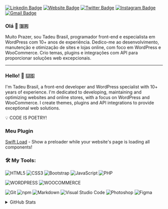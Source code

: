 [![Linkedin Badge](https://img.shields.io/badge/-tadeubrasil-blue?style=flat&logo=Linkedin&logoColor=white&link=https://www.linkedin.com/in/tadeubrasil/)](https://www.linkedin.com/in/tadeubrasil/)
[![Website Badge](https://img.shields.io/badge/-tadeubrasil.com.nr-47CCCC?style=flat&logo=Google-Chrome&logoColor=white&link=https://tadeubrasil.com.br)](https://tadeubrasil.com.br)
[![Twitter Badge](https://img.shields.io/badge/-@tadeubrasil-1ca0f1?style=flat&labelColor=1ca0f1&logo=twitter&logoColor=white&link=https://twitter.com/tadeubrasil)](https://twitter.com/tadeubrasil)
[![Instagram Badge](https://img.shields.io/badge/-@tadeubrasil-purple?style=flat&logo=instagram&logoColor=white&link=https://instagram.com/tadeubrasil/)](https://instagram.com/tadeubrasil)
[![Gmail Badge](https://img.shields.io/badge/-tadeubrasil-c14438?style=flat&logo=Gmail&logoColor=white&link=mailto:tadeubrasill@gmail.com)](mailto:tadeubrasill@gmail.com)

### Olá 👋 🇧🇷


Muito Prazer, sou Tadeu Brasil, programador front-end e especialista em WordPress com 10+ anos de experiência. Dedico-me ao desenvolvimento, manutenção e otimização de sites e lojas online, com foco em WordPress e WooCommerce. Crio temas, plugins e integrações com API para proporcionar soluções web excepcionais.


---

### Hello! 👋 🇺🇸

I'm Tadeu Brasil, a front-end developer and WordPress specialist with 10+ years of experience. I'm dedicated to developing, maintaining and optimizing websites and online stores, with a focus on WordPress and WooCommerce. I create themes, plugins and API integrations to provide exceptional web solutions.


💡 CODE IS POETRY!

### Meu Plugin 
[Swift Load]([https://dev.to/ocodista](https://wordpress.org/plugins/swiftload)) - Show a preloader while your website's page is loading all components!

### 🛠 **My Tools:**

![HTML5](https://img.shields.io/badge/html5-%23E34F26.svg?style=for-the-badge&logo=html5&logoColor=white)
![CSS3](https://img.shields.io/badge/css3-%231572B6.svg?style=for-the-badge&logo=css3&logoColor=white)
![Bootstrap](https://img.shields.io/badge/bootstrap-%23563D7C.svg?style=for-the-badge&logo=bootstrap&logoColor=white)
![JavaScript](https://img.shields.io/badge/javascript-%23323330.svg?style=for-the-badge&logo=javascript&logoColor=%23F7DF1E)
![PHP](https://img.shields.io/badge/php-%23323330.svg?style=for-the-badge&logo=php&logoColor=FFFFFF&color=7A86B8)

![WORDPRESS](https://img.shields.io/badge/wordpress-%2321759b?style=for-the-badge&logo=wordpress&color=21759b)
![WOOCOMMERCE](https://img.shields.io/badge/woocommerce-%2321759b?style=for-the-badge&logo=WooCommerce&color=rgb(103%2C%2067%2C%20153))

![Git](https://img.shields.io/badge/git-%23F05033.svg?style=for-the-badge&logo=git&logoColor=white)
![npm](https://img.shields.io/badge/npm-6DA55F?style=for-the-badge&logo=npm&logoColor=white&color=000)
![Markdown](https://img.shields.io/badge/markdown-C.svg?style=for-the-badge&logo=markdown&color=000)
![Visual Studio Code](https://img.shields.io/badge/Visual%20Studio%20Code-0078d7.svg?style=for-the-badge&logo=visual-studio-code&logoColor=white)
![Photoshop](https://img.shields.io/badge/adobe%20photoshop-%2331A8FF.svg?style=for-the-badge&logo=adobe%20photoshop&logoColor=white)
![Figma](https://img.shields.io/badge/figma-C.svg?style=for-the-badge&logo=figma&color=fff)



<details><summary>GitHub Stats</summary>

| <img align="center" src="https://github-readme-stats.vercel.app/api?username=tadeubrasil&show_icons=true&theme=dark&locale=en" alt="tadeubrasil" /> | <img align="center" src="https://github-readme-streak-stats.herokuapp.com/?user=tadeubrasil&theme=dark" alt="tadeubrasil" /> |
| :-----------------------------------------------------------------------------------------------------------------------------------------------: | :------------------------------------------------------------------------------------------------------------------------: |

</details><br><br>
